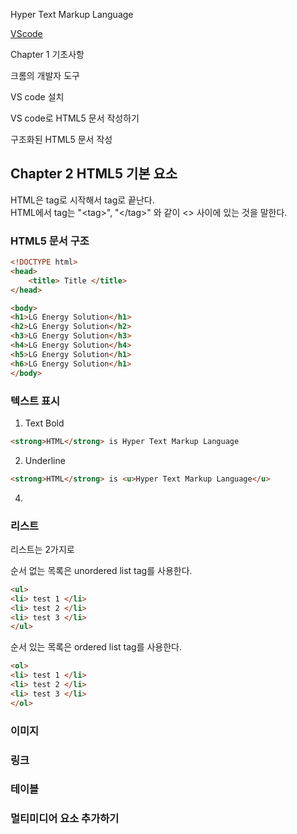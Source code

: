 Hyper Text Markup Language

[VScode](./VScode#VScode-설치)

Chapter 1 기초사항  

크롬의 개발자 도구  

VS code 설치  

VS code로 HTML5 문서 작성하기  

구조화된 HTML5 문서 작성  


## Chapter 2 HTML5 기본 요소 

HTML은 tag로 시작해서 tag로 끝난다.  
HTML에서 tag는 "\<tag\>", "\</tag\>" 와 같이 <> 사이에 있는 것을 말한다.  

### HTML5 문서 구조
``` html
<!DOCTYPE html>
<head>
	<title> Title </title>
</head>

<body>
<h1>LG Energy Solution</h1>
<h2>LG Energy Solution</h2>
<h3>LG Energy Solution</h3>
<h4>LG Energy Solution</h4>
<h5>LG Energy Solution</h1>
<h6>LG Energy Solution</h1>
</body>
```

### 텍스트 표시  
1. Text Bold
```html
<strong>HTML</strong> is Hyper Text Markup Language
```
2. Underline
```html
<strong>HTML</strong> is <u>Hyper Text Markup Language</u>
```
4. 

### 리스트  
리스트는 2가지로

순서 없는 목록은 unordered list tag를 사용한다.
``` html
<ul>
<li> test 1 </li>
<li> test 2 </li>
<li> test 3 </li>
</ul>
```

순서 있는 목록은 ordered list tag를 사용한다.
``` html
<ol>
<li> test 1 </li>
<li> test 2 </li>
<li> test 3 </li>
</ol>
```


### 이미지  


### 링크  


### 테이블  


### 멀티미디어 요소 추가하기  
